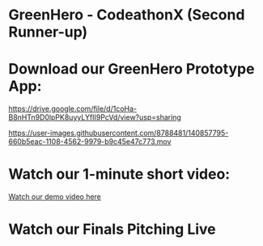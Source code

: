 # GreenHero - CodeathonX (Second Runner-up)

# Download our GreenHero Prototype App:

https://drive.google.com/file/d/1coHa-B8nHTn9D0lpPK8uyyLYfII9PcVd/view?usp=sharing

https://user-images.githubusercontent.com/8788481/140857795-660b5eac-1108-4562-9979-b9c45e47c773.mov

# Watch our 1-minute short video:

[Watch our demo video here](https://youtu.be/FoFQak27hQs)

# Watch our Finals Pitching Live

